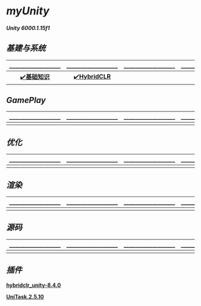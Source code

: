 # **_myUnity_**

#### **_Unity 6000.1.15f1_**

## **_基建与系统_**
|__________________|__________________|__________________|__________________|__________________|
|:--------:|:------:|:--------:|:--------:|:--------:|
|[✔️**基础知识**](https://github.com/HushengStudent/myUnity/blob/main/Doc/Basics/basic_knowledge/basic_knowledge.md)|[✔️**HybridCLR**](https://github.com/HushengStudent/myUnity/blob/main/Doc/Basics/hybridclr/hybridclr.md)||||

## **_GamePlay_**
|__________________|__________________|__________________|__________________|__________________|
|:--------:|:------:|:--------:|:--------:|:--------:|
||||||

## **_优化_**
|__________________|__________________|__________________|__________________|__________________|
|:--------:|:------:|:--------:|:--------:|:--------:|
||||||

## **_渲染_**
|__________________|__________________|__________________|__________________|__________________|
|:--------:|:------:|:--------:|:--------:|:--------:|
||||||

## **_源码_**
|__________________|__________________|__________________|__________________|__________________|
|:--------:|:------:|:--------:|:--------:|:--------:|
||||||

## **_插件_**

[**hybridclr_unity-8.4.0**](https://github.com/focus-creative-games/hybridclr_unity/releases/tag/v8.4.0)

[**UniTask.2.5.10**](https://github.com/Cysharp/UniTask/releases)